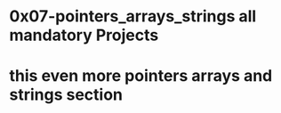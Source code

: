 # 0x07-pointers_arrays_strings all mandatory Projects 
# this even more pointers arrays and strings section
